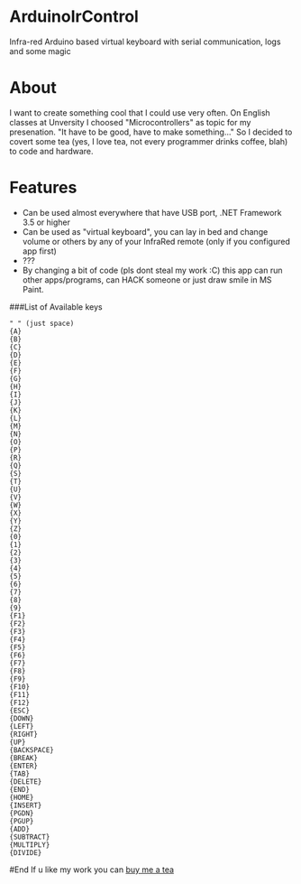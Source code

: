 # ArduinoIrControl
Infra-red Arduino based virtual keyboard with serial communication, logs and some magic

# About

I want to create something cool that I could use very often. 
On English classes at Unversity I choosed "Microcontrollers" as topic for my presenation.
"It have to be good, have to make something..."
So I decided to covert some tea (yes, I love tea, not every programmer drinks coffee, blah) to code and hardware. 

# Features

- Can be used almost everywhere that have USB port, .NET Framework 3.5 or higher
- Can be used as "virtual keyboard", you can lay in bed and change volume or others by any of your InfraRed remote (only if you configured app first)
- ???
- By changing a bit of code (pls dont steal my work :C) this app can run other apps/programs, can HACK someone or just draw smile in MS Paint.


###List of Available keys

    " " (just space)
    {A}
    {B}
    {C}
    {D}
    {E}
    {F}
    {G}
    {H}
    {I}
    {J}
    {K}
    {L}
    {M}
    {N}
    {O}
    {P}
    {R}
    {Q}
    {S}
    {T}
    {U}
    {V}
    {W}
    {X}
    {Y}
    {Z}
    {0}
    {1}
    {2}
    {3}
    {4}
    {5}
    {6}
    {7}
    {8}
    {9}
    {F1}
    {F2}
    {F3}
    {F4}
    {F5}
    {F6}
    {F7}
    {F8}
    {F9}
    {F10}
    {F11}
    {F12}
    {ESC}
    {DOWN}
    {LEFT}
    {RIGHT}
    {UP}
    {BACKSPACE}
    {BREAK}
    {ENTER}
    {TAB}
    {DELETE}
    {END}
    {HOME}
    {INSERT}
    {PGDN}
    {PGUP}
    {ADD}
    {SUBTRACT}
    {MULTIPLY}
    {DIVIDE}
#End
If u like my work you can [buy me a tea](https://www.paypal.me/Aveneid/2.50 "Buy tea")
